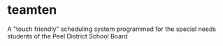 # teamten
A "touch friendly" scheduling system programmed for the special needs students of the Peel District School Board
